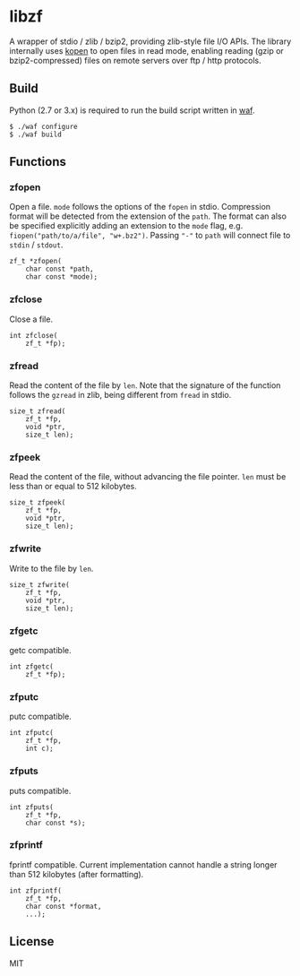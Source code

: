 # libzf

A wrapper of stdio / zlib / bzip2, providing zlib-style file I/O APIs. The library internally uses [kopen](https://github.com/attractivechaos/klib) to open files in read mode, enabling reading (gzip or bzip2-compressed) files on remote servers over ftp / http protocols.

## Build

Python (2.7 or 3.x) is required to run the build script written in [waf](https://github.com/waf-project/waf).

```
$ ./waf configure
$ ./waf build
```

## Functions

### zfopen

Open a file. `mode` follows the options of the `fopen` in stdio. Compression format will be detected from the extension of the `path`. The format can also be specified explicitly adding an extension to the `mode` flag, e.g. `fiopen("path/to/a/file", "w+.bz2")`. Passing `"-"` to `path` will connect file to `stdin` / `stdout`.

```
zf_t *zfopen(
	char const *path,
	char const *mode);
```

### zfclose

Close a file.

```
int zfclose(
	zf_t *fp);
```

### zfread

Read the content of the file by `len`. Note that the signature of the function follows the `gzread` in zlib, being different from `fread` in stdio.

```
size_t zfread(
	zf_t *fp,
	void *ptr,
	size_t len);
```

### zfpeek

Read the content of the file, without advancing the file pointer. `len` must be less than or equal to 512 kilobytes.

```
size_t zfpeek(
	zf_t *fp,
	void *ptr,
	size_t len);
```

### zfwrite

Write to the file by `len`.

```
size_t zfwrite(
	zf_t *fp,
	void *ptr,
	size_t len);
```

### zfgetc

getc compatible.

```
int zfgetc(
	zf_t *fp);
```

### zfputc

putc compatible.

```
int zfputc(
	zf_t *fp,
	int c);
```

### zfputs

puts compatible.

```
int zfputs(
	zf_t *fp,
	char const *s);
```

### zfprintf

fprintf compatible. Current implementation cannot handle a string longer than 512 kilobytes (after formatting).

```
int zfprintf(
	zf_t *fp,
	char const *format,
	...);
```

## License

MIT